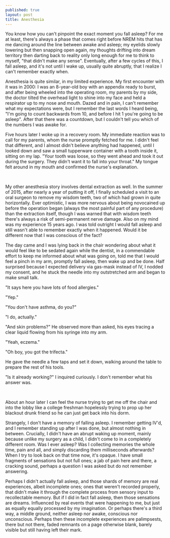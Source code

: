 ```yaml
---
published: true
layout: post
title: Anesthesia
---
```




You know how you can't pinpoint the exact moment you fall asleep? For me at least, there's always a phase that comes right before NREM hits that has me dancing around the line between awake and asleep; my eyelids slowly lowering but then snapping open again, my thoughts drifting into dream territory then darting back to reality only long enough for me to think to myself, "that didn't make any sense". Eventually, after a few cycles of this, I fall asleep, and it's not until I wake up, usually quite abruptly, that I realize I can't remember exactly when.

Anesthesia is quite similar, in my limited experience. My first encounter with it was in 2000: I was an 8-year-old boy with an appendix ready to burst, and after being wheeled into the operating room, my parents by my side, the doctor tilted the overhead light to shine into my face and held a respirator up to my nose and mouth. Dazed and in pain, I can't remember what my expectations were, but I remember the last words I heard being, "I'm going to count backwards from 10, and before I hit 1 you're going to be asleep". After that there was a countdown, but I couldn't tell you which of the numbers I was awake for.

Five hours later I woke up in a recovery room. My immediate reaction was to call for my parents, whom the nurse promptly fetched for me. I didn't feel that different, and I almost didn't believe anything had happened, until I looked down and saw a small tupperware container with a tooth inside it, sitting on my lap. "Your tooth was loose, so they went ahead and took it out during the surgery. They didn't want it to fall into your throat." My tongue felt around in my mouth and confirmed the nurse's explanation. 

<br />

My other anesthesia story involves dental extraction as well. In the summer of 2015, after nearly a year of putting it off, I finally scheduled a visit to an oral surgeon to remove my wisdom teeth, two of which had grown in quite horizontally. Ever optimistic, I was more nervous about being novocained up before the operation began (always the most painful part of any procedure) than the extraction itself, though I was warned that with wisdom teeth there's always a risk of semi-permanent nerve damage. Also on my mind was my experience 15 years ago. I was told outright I would fall asleep and still wasn't able to remember exactly when it happened. Would it be different now that I was conscious of the fact? 

The day came and I was lying back in the chair wondering about what it would feel like to be sedated again while the dentist, in a commendable effort to keep me informed about what was going on, told me that I would feel a pinch in my arm, promptly fall asleep, then wake up and be done. Half surprised because I expected delivery via gas-mask instead of IV, I nodded my consent, and he stuck the needle into my outstretched arm and began to make small talk.

"It says here you have lots of food allergies."

"Yep."

"You don't have asthma, do you?"

"I do, actually."

"And skin problems?" He observed more than asked, his eyes tracing a clear liquid flowing from his syringe into my arm.

"Yeah, eczema."

"Oh boy, you got the trifecta."

He gave the needle a few taps and set it down, walking around the table to prepare the rest of his tools.

"Is it already working?" I inquired curiously. I don't remember what his answer was.

<br />
    
About an hour later I can feel the nurse trying to get me off the chair and into the lobby like a college freshman hopelessly trying to prop up her blackout drunk friend so he can just get back into his dorm. 

Strangely, I don't have a memory of falling asleep. I remember getting IV'd, and I remember standing up after I was done, but almost nothing in between. Crucially, I didn't have an abrupt waking up moment, mainly because unlike my surgery as a child, I didn't come to in a completely different room. Was I ever asleep? Was I collecting memories the whole time, pain and all, and simply discarding them milliseconds afterwards? When I try to look back on that time now, it's opaque. I have small fragments of sensations but not full ones; a jab of pain here and there, a cracking sound, perhaps a question I was asked but do not remember answering. 

Perhaps I didn't actually fall asleep, and those shards of memory are real experiences, albeit incomplete ones; ones that weren't recorded properly, that didn't make it through the complete process from sensory input to recollectable memory. But if I did in fact fall asleep, then those sensations are dreams. Influenced by real events that were happening to me, but just as equally equally processed by my imagination. Or perhaps there's a third way, a middle ground, neither asleep nor awake, conscious nor unconscious. Perhaps then these incomplete experiences are palimpsests, there but not there, faded remnants on a page otherwise blank, barely visible but still having left their mark.

